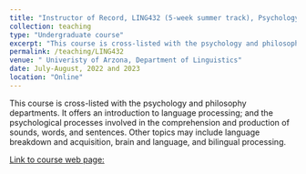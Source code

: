 ```yaml
---
title: "Instructor of Record, LING432 (5-week summer track), Psychology of Language"
collection: teaching
type: "Undergraduate course"
excerpt: "This course is cross-listed with the psychology and philosophy departments. It offers an introduction to language processing; and the psychological processes involved in the comprehension and production of sounds, words, and sentences. Other topics may include language breakdown and acquisition, brain and language, and bilingual processing."
permalink: /teaching/LING432
venue: " Univeristy of Arzona, Department of Linguistics"
date: July-August, 2022 and 2023
location: "Online"
---
```

This course is cross-listed with the psychology and philosophy departments. It offers an introduction to language processing; and the psychological processes involved in the comprehension and production of sounds, words, and sentences. Other topics may include language breakdown and acquisition, brain and language, and bilingual processing.

[Link to course web page:](https://philosophy.arizona.edu/course/phil-432-psychology-language)
